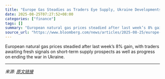```yaml
---
title: "Europe Gas Steadies as Traders Eye Supply, Ukraine Developments"
date: 2025-08-25T07:27:52+08:00
categories: ["finance"]
tags: []
summary: "European natural gas prices steadied after last week’s 8% gain, with traders awaiting fresh signals on short-term supply prospects as well as progress on ending the war in Ukraine."
source_url: "https://www.bloomberg.com/news/articles/2025-08-25/europe-gas-dips-as-traders-eye-supply-signals-ukraine-progress"
---
```


European natural gas prices steadied after last week’s 8% gain, with traders awaiting fresh signals on short-term supply prospects as well as progress on ending the war in Ukraine.

---

*来源: [原文链接](https://www.bloomberg.com/news/articles/2025-08-25/europe-gas-dips-as-traders-eye-supply-signals-ukraine-progress)*
